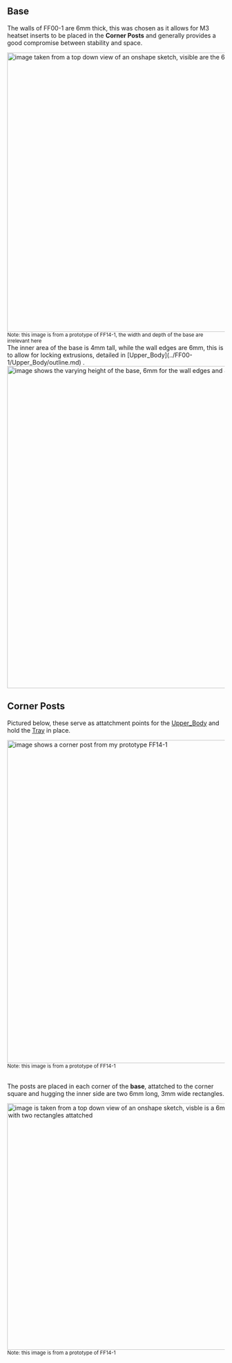 ## Base
The walls of FF00-1 are 6mm thick, this was chosen as it allows for M3 heatset inserts to be placed in the **Corner Posts** and generally provides a good compromise between stability and space.

<img width="1083" height="646" alt="image taken from a top down view of an onshape sketch, visible are the 6mm squares in each corner of the base" src="https://github.com/user-attachments/assets/cf92455d-ccf6-41ab-971d-4e601b6272fa" />
<br>
<sub>Note: this image is from a prototype of FF14-1, the width and depth of the base are irrelevant here</sub>
<br>
The inner area of the base is 4mm tall, while the wall edges are 6mm, this is to allow for locking extrusions, detailed in [Upper_Body](../FF00-1/Upper_Body/outline.md) .
<img width="1217" height="745" alt="image shows the varying height of the base, 6mm for the wall edges and 4mm for the rest." src="https://github.com/user-attachments/assets/1e6441e9-ca98-44f0-9113-ac2643b5fbe2" />




## Corner Posts

Pictured below, these serve as attatchment points for the [Upper_Body](../Upper_Body/outline.md) and hold the [Tray](../Tray/outline.md) in place.

<img width="936" height="747" alt="image shows a corner post from my prototype FF14-1" src="https://github.com/user-attachments/assets/edb40a1d-078a-4dda-961e-adb14225a702" />
<br>
<sub>Note: this image is from a prototype of FF14-1</sub>

<br>
<br>

The posts are placed in each corner of the **base**, attatched to the corner square and hugging the inner side are two 6mm long, 3mm wide rectangles. 

<img width="645" height="570" alt="image is taken from a top down view of an onshape sketch, visble is a 6mm corner square with two rectangles attatched" src="https://github.com/user-attachments/assets/367a17c2-d2a5-4fc3-9891-32ca9bcc910f" />
<br>
<sub>Note: this image is from a prototype of FF14-1</sub>


